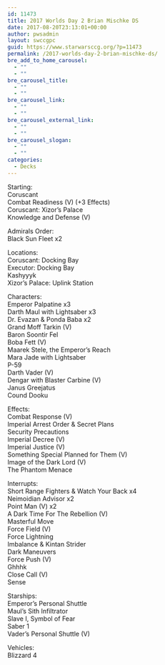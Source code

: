 ```yaml
---
id: 11473
title: 2017 Worlds Day 2 Brian Mischke DS
date: 2017-08-20T23:13:01+00:00
author: pwsadmin
layout: swccgpc
guid: https://www.starwarsccg.org/?p=11473
permalink: /2017-worlds-day-2-brian-mischke-ds/
bre_add_to_home_carousel:
  - ""
  - ""
bre_carousel_title:
  - ""
  - ""
bre_carousel_link:
  - ""
  - ""
bre_carousel_external_link:
  - ""
  - ""
bre_carousel_slogan:
  - ""
  - ""
categories:
  - Decks
---
```

Starting:  
Coruscant  
Combat Readiness (V) (+3 Effects)  
Coruscant: Xizor&#8217;s Palace  
Knowledge and Defense (V)

Admirals Order:  
Black Sun Fleet x2

Locations:  
Coruscant: Docking Bay  
Executor: Docking Bay  
Kashyyyk  
Xizor&#8217;s Palace: Uplink Station

Characters:  
Emperor Palpatine x3  
Darth Maul with Lightsaber x3  
Dr. Evazan & Ponda Baba x2  
Grand Moff Tarkin (V)  
Baron Soontir Fel  
Boba Fett (V)  
Maarek Stele, the Emperor&#8217;s Reach  
Mara Jade with Lightsaber  
P-59  
Darth Vader (V)  
Dengar with Blaster Carbine (V)  
Janus Greejatus  
Cound Dooku

Effects:  
Combat Response (V)  
Imperial Arrest Order & Secret Plans  
Security Precautions  
Imperial Decree (V)  
Imperial Justice (V)  
Something Special Planned for Them (V)  
Image of the Dark Lord (V)  
The Phantom Menace

Interrupts:  
Short Range Fighters & Watch Your Back x4  
Neimoidian Advisor x2  
Point Man (V) x2  
A Dark Time For The Rebellion (V)  
Masterful Move  
Force Field (V)  
Force Lightning  
Imbalance & Kintan Strider  
Dark Maneuvers  
Force Push (V)  
Ghhhk  
Close Call (V)  
Sense

Starships:  
Emperor&#8217;s Personal Shuttle  
Maul&#8217;s Sith Infiltrator  
Slave I, Symbol of Fear  
Saber 1  
Vader&#8217;s Personal Shuttle (V)

Vehicles:  
Blizzard 4